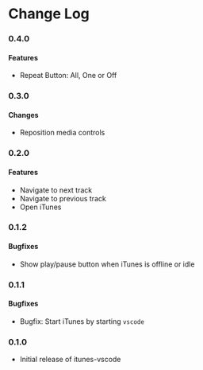 # Change Log

### 0.4.0

#### Features

* Repeat Button: All, One or Off

### 0.3.0

#### Changes
* Reposition media controls

### 0.2.0

#### Features
* Navigate to next track
* Navigate to previous track
* Open iTunes

### 0.1.2

#### Bugfixes
* Show play/pause button when iTunes is offline or idle

### 0.1.1

#### Bugfixes
* Bugfix: Start iTunes by starting `vscode`

### 0.1.0

* Initial release of itunes-vscode